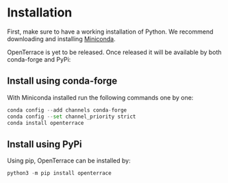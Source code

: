 # Installation

First, make sure to have a working installation of Python. We recommend downloading and installing [Miniconda](https://docs.conda.io/en/latest/miniconda.html). 

OpenTerrace is yet to be released. Once released it will be available by both conda-forge and PyPi:

## Install using conda-forge
With Miniconda installed run the following commands one by one:

```python
conda config --add channels conda-forge
conda config --set channel_priority strict
conda install openterrace
```

## Install using PyPi
Using pip, OpenTerrace can be installed by:

```python
python3 -m pip install openterrace
```
